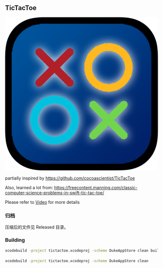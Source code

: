 ## TicTacToe

![logo](/tictactoe/resources/logo.png)

partially inspired by https://github.com/cocoascientist/TicTacToe

Also, learned a lot from: https://freecontent.manning.com/classic-computer-science-problems-in-swift-tic-tac-toe/

Please refer to [Video](/tictactoe/progress-notes/release1_190710.mov) for more details

### 归档

压缩后的文件见 Released 目录。

### Building

```sh
xcodebuild -project tictactoe.xcodeproj -scheme DukeAppStore clean build CODE_SIGN_IDENTITY="" CODE_SIGNING_REQUIRED=NO CODE_SIGNING_ALLOWED=NO

xcodebuild -project tictactoe.xcodeproj -scheme DukeAppStore clean
```

